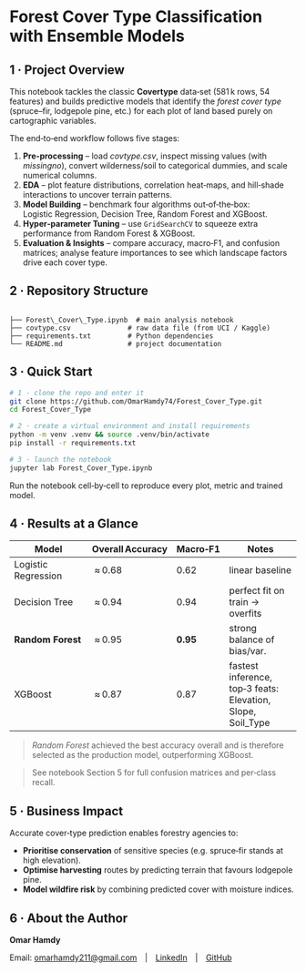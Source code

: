 # Forest Cover Type Classification with Ensemble Models

## 1 · Project Overview
This notebook tackles the classic **Covertype** data‑set (581 k rows, 54 features) and builds predictive models that identify the *forest cover type* (spruce–fir, lodgepole pine, etc.) for each plot of land based purely on cartographic variables.

The end‑to‑end workflow follows five stages:

1. **Pre‑processing** – load *covtype.csv*, inspect missing values (with *missingno*), convert wilderness/soil to categorical dummies, and scale numerical columns.  
2. **EDA** – plot feature distributions, correlation heat‑maps, and hill‑shade interactions to uncover terrain patterns.  
3. **Model Building** – benchmark four algorithms out‑of‑the‑box: Logistic Regression, Decision Tree, Random Forest and XGBoost.  
4. **Hyper‑parameter Tuning** – use `GridSearchCV` to squeeze extra performance from Random Forest & XGBoost.  
5. **Evaluation & Insights** – compare accuracy, macro‑F1, and confusion matrices; analyse feature importances to see which landscape factors drive each cover type.

## 2 · Repository Structure
```

├── Forest\_Cover\_Type.ipynb  # main analysis notebook
├── covtype.csv              # raw data file (from UCI / Kaggle)
├── requirements.txt         # Python dependencies
└── README.md                # project documentation

````

## 3 · Quick Start
```bash
# 1 · clone the repo and enter it
git clone https://github.com/OmarHamdy74/Forest_Cover_Type.git
cd Forest_Cover_Type

# 2 · create a virtual environment and install requirements
python -m venv .venv && source .venv/bin/activate
pip install -r requirements.txt

# 3 · launch the notebook
jupyter lab Forest_Cover_Type.ipynb
````

Run the notebook cell‑by‑cell to reproduce every plot, metric and trained model.

## 4 · Results at a Glance

| Model               | Overall Accuracy | Macro‑F1 | Notes                                                        |
| ------------------- | ---------------- | -------- | ------------------------------------------------------------ |
| Logistic Regression |  ≈ 0.68          | 0.62     | linear baseline                                              |
| Decision Tree       |  ≈ 0.94          | 0.94     | perfect fit on train → overfits                              |
| **Random Forest**   |  ≈ 0.95          | **0.95** | strong balance of bias/var.                                  |
| XGBoost             |  ≈ 0.87          | 0.87     | fastest inference, top‑3 feats: Elevation, Slope, Soil\_Type |

> *Random Forest* achieved the best accuracy overall and is therefore selected as the production model, outperforming XGBoost.

> See notebook Section 5 for full confusion matrices and per‑class recall.

## 5 · Business Impact

Accurate cover‑type prediction enables forestry agencies to:

* **Prioritise conservation** of sensitive species (e.g. spruce‑fir stands at high elevation).
* **Optimise harvesting** routes by predicting terrain that favours lodgepole pine.
* **Model wildfire risk** by combining predicted cover with moisture indices.

## 6 · About the Author

**Omar Hamdy**

Email: [omarhamdy211@gmail.com](mailto:omarhamdy211@gmail.com) | [LinkedIn](https://linkedin.com/in/omar-hamdy-400961253) | [GitHub](https://github.com/OmarHamdy74)


